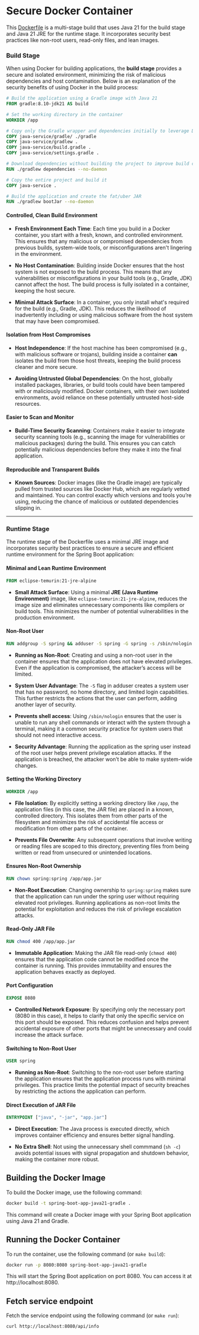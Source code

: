 # Secure Docker Container

This [Dockerfile](Dockerfile) is a multi-stage build that uses Java 21 for the build stage and Java 21 JRE for the runtime stage. It incorporates security best practices like non-root users, read-only files, and lean images.

### Build Stage

When using Docker for building applications, the **build stage** provides a secure and isolated environment, minimizing the risk of malicious dependencies and host contamination. Below is an explanation of the security benefits of using Docker in the build process:

```dockerfile
# Build the application using a Gradle image with Java 21
FROM gradle:8.10-jdk21 AS build

# Set the working directory in the container
WORKDIR /app

# Copy only the Gradle wrapper and dependencies initially to leverage Docker cache
COPY java-service/gradle/ ./gradle
COPY java-service/gradlew .
COPY java-service/build.gradle .
COPY java-service/settings.gradle .

# Download dependencies without building the project to improve build cache efficiency
RUN ./gradlew dependencies --no-daemon

# Copy the entire project and build it
COPY java-service .

# Build the application and create the fat/uber JAR
RUN ./gradlew bootJar --no-daemon
```


#### Controlled, Clean Build Environment

- **Fresh Environment Each Time**: Each time you build in a Docker container, you start with a fresh, known, and controlled environment. This ensures that any malicious or compromised dependencies from previous builds, system-wide tools, or misconfigurations aren't lingering in the environment.

- **No Host Contamination**: Building inside Docker ensures that the host system is not exposed to the build process. This means that any vulnerabilities or misconfigurations in your build tools (e.g., Gradle, JDK) cannot affect the host. The build process is fully isolated in a container, keeping the host secure.

- **Minimal Attack Surface**: In a container, you only install what's required for the build (e.g., Gradle, JDK). This reduces the likelihood of inadvertently including or using malicious software from the host system that may have been compromised.


#### Isolation from Host Compromises

- **Host Independence**: If the host machine has been compromised (e.g., with malicious software or trojans), building inside a container **can** isolates the build from those host threats, keeping the build process cleaner and more secure.

- **Avoiding Untrusted Global Dependencies**: On the host, globally installed packages, libraries, or build tools could have been tampered with or maliciously modified. Docker containers, with their own isolated environments, avoid reliance on these potentially untrusted host-side resources.


#### Easier to Scan and Monitor

- **Build-Time Security Scanning**: Containers make it easier to integrate security scanning tools (e.g., scanning the image for vulnerabilities or malicious packages) during the build. This ensures you can catch potentially malicious dependencies before they make it into the final application.

#### Reproducible and Transparent Builds

- **Known Sources**: Docker images (like the Gradle image) are typically pulled from trusted sources like Docker Hub, which are regularly vetted and maintained. You can control exactly which versions and tools you’re using, reducing the chance of malicious or outdated dependencies slipping in.

--- 

### Runtime Stage

The runtime stage of the Dockerfile uses a minimal JRE image and incorporates security best practices to ensure a secure and efficient runtime environment for the Spring Boot application:


#### Minimal and Lean Runtime Environment

```dockerfile
FROM eclipse-temurin:21-jre-alpine
```

- **Small Attack Surface**: Using a minimal **JRE (Java Runtime Environment)** image, like `eclipse-temurin:21-jre-alpine`, reduces the image size and eliminates unnecessary components like compilers or build tools. This minimizes the number of potential vulnerabilities in the production environment.


#### Non-Root User

```dockerfile
RUN addgroup -S spring && adduser -S spring -G spring -s /sbin/nologin
```

- **Running as Non-Root**: Creating and using a non-root user in the container ensures that the application does not have elevated privileges. Even if the application is compromised, the attacker’s access will be limited.

- **System User Advantage**: The `-S` flag in adduser creates a system user that has no password, no home directory, and limited login capabilities. This further restricts the actions that the user can perform, adding another layer of security.

- **Prevents shell access**: Using `/sbin/nologin` ensures that the user is unable to run any shell commands or interact with the system through a terminal, making it a common security practice for system users that should not need interactive access.

- **Security Advantage**: Running the application as the spring user instead of the root user helps prevent privilege escalation attacks. If the application is breached, the attacker won’t be able to make system-wide changes.


#### Setting the Working Directory

```dockerfile
WORKDIR /app
```

- **File Isolation**: By explicitly setting a working directory like `/app`, the application files (in this case, the JAR file) are placed in a known, controlled directory. This isolates them from other parts of the filesystem and minimizes the risk of accidental file access or modification from other parts of the container.

- **Prevents File Overwrite**: Any subsequent operations that involve writing or reading files are scoped to this directory, preventing files from being written or read from unsecured or unintended locations.


#### Ensures Non-Root Ownership

```dockerfile
RUN chown spring:spring /app/app.jar
```

- **Non-Root Execution**: Changing ownership to `spring:spring` makes sure that the application can run under the spring user without requiring elevated root privileges. Running applications as non-root limits the potential for exploitation and reduces the risk of privilege escalation attacks.


#### Read-Only JAR File

```dockerfile
RUN chmod 400 /app/app.jar
```

- **Immutable Application**: Making the JAR file read-only (`chmod 400`) ensures that the application code cannot be modified once the container is running. This provides immutability and ensures the application behaves exactly as deployed.


#### Port Configuration
```dockerfile
EXPOSE 8080
```

- **Controlled Network Exposure**: By specifying only the necessary port (8080 in this case), it helps to clarify that only the specific service on this port should be exposed. This reduces confusion and helps prevent accidental exposure of other ports that might be unnecessary and could increase the attack surface.


#### Switching to Non-Root User

```dockerfile
USER spring
```

- **Running as Non-Root**: Switching to the non-root user before starting the application ensures that the application process runs with minimal privileges. This practice limits the potential impact of security breaches by restricting the actions the application can perform.


#### Direct Execution of JAR File

```dockerfile
ENTRYPOINT ["java", "-jar", "app.jar"]
```

- **Direct Execution**: The Java process is executed directly, which improves container efficiency and ensures better signal handling.

- **No Extra Shell**: Not using the unnecessary shell commmand (`sh -c`) avoids potential issues with signal propagation and shutdown behavior, making the container more robust.


## Building the Docker Image

To build the Docker image, use the following command:

```bash 
docker build -t spring-boot-app-java21-gradle .
```

This command will create a Docker image with your Spring Boot application using Java 21 and Gradle.


## Running the Docker Container

To run the container, use the following command (or `make build`):

```bash
docker run -p 8080:8080 spring-boot-app-java21-gradle
```

This will start the Spring Boot application on port 8080. You can access it at http://localhost:8080.


## Fetch service endpoint 

Fetch the service endpoint using the following command (or `make run`):

```bash
curl http://localhost:8080/api/info
```
